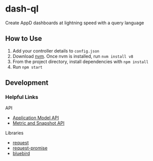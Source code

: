 # dash-ql

Create AppD dashboards at lightning speed with a query language

## How to Use

1. Add your controller details to `config.json`
1. Download [nvm](https://github.com/creationix/nvm). Once nvm is installed, run `nvm install v8`
1. From the project directory, install dependencies with `npm install`
1. Run `npm start`

## Development

### Helpful Links

API
- [Application Model API](https://docs.appdynamics.com/display/PRO44/Application+Model+API)
- [Metric and Snapshot API](https://docs.appdynamics.com/display/PRO44/Metric+and+Snapshot+API)

Libraries
- [request](https://github.com/request/request)
- [request-promise](https://github.com/request/request-promise)
- [bluebird](http://bluebirdjs.com/docs/api-reference.html)


